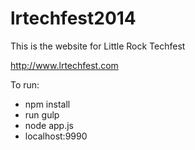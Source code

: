 lrtechfest2014
==============

This is the website for Little Rock Techfest

http://www.lrtechfest.com

To run:
 - npm install
 - run gulp
 - node app.js
 - localhost:9990
